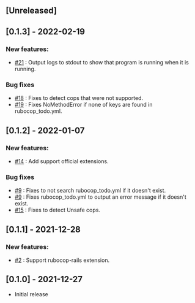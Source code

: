 ## [Unreleased]

## [0.1.3] - 2022-02-19

### New features:
- [#21](https://github.com/ydah/rubocop-safe_todo_searcher/pull/21) : Output logs to stdout to show that program is running when it is running.

### Bug fixes
- [#18](https://github.com/ydah/rubocop-safe_todo_searcher/pull/18) : Fixes to detect cops that were not supported.
- [#19](https://github.com/ydah/rubocop-safe_todo_searcher/pull/19) : Fixes NoMethodError if none of keys are found in rubocop_todo.yml.

## [0.1.2] - 2022-01-07

### New features:
- [#14](https://github.com/ydah/rubocop-safe_todo_searcher/pull/14/commits/80e2b415fb7af12463c71d162c4d956261b13a7b) : Add support official extensions.

### Bug fixes
- [#9](https://github.com/ydah/rubocop-safe_todo_searcher/pull/9/commits/7005c9c9165aefccd67f7d2c912593f87ee6b229) : Fixes to not search rubocop_todo.yml if it doesn't exist.
- [#9](https://github.com/ydah/rubocop-safe_todo_searcher/pull/9/commits/28ccb1eadaca3fb983a72e990636650d6d16ca88) : Fixes rubocop_todo.yml to output an error message if it doesn't exist.
- [#15](https://github.com/ydah/rubocop-safe_todo_searcher/pull/16/commits/4d01c6593b6927dc1d27c8b1e18d194a97144b1f) : Fixes to detect Unsafe cops.

## [0.1.1] - 2021-12-28

### New features:
- [#2](https://github.com/ydah/rubocop-safe_todo_searcher/pull/2) : Support rubocop-rails extension.

## [0.1.0] - 2021-12-27

- Initial release
